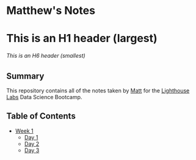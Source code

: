 # Matthew's Notes
# This is an H1 header (largest)
###### This is an H6 header (smallest)
## Summary 

This repository contains all of the notes taken by [Matt](https://github.com/WongMatthew) for the [Lighthouse Labs](lighthouselabs.ca) Data Science Bootcamp.


## Table of Contents
* [Week 1](/Week_1)
    * [Day 1](/Week_1/Day_1)
    * [Day 2](/Week_1/Day_2)
    * [Day 3](/Week_1/Day_3)
